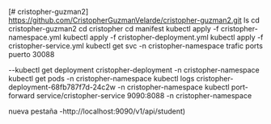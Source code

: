 [# cristopher-guzman2]
https://github.com/CristopherGuzmanVelarde/cristopher-guzman2.git
ls
cd cristopher-guzman2
cd cristopher
cd manifest
kubectl apply -f cristopher-namespace.yml
kubectl apply -f cristopher-deployment.yml
kubectl apply -f cristopher-service.yml
kubectl get svc -n cristopher-namespace
trafic ports
puerto 30088

--kubectl get deployment cristopher-deployment -n cristopher-namespace
kubectl get pods -n cristopher-namespace
kubectl logs cristopher-deployment-68fb787f7d-24c2w -n cristopher-namespace
kubectl port-forward service/cristopher-service 9090:8088 -n cristopher-namespace

nueva pestaña -http://localhost:9090/v1/api/student)
